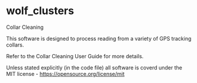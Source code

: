 # wolf_clusters
Collar Cleaning

This software is designed to process reading from a variety of GPS tracking collars.

Refer to the Collar Cleaning User Guide for more details.

Unless stated explicitly (in the code file) all software is coverd under the 
MIT license - https://opensource.org/license/mit
